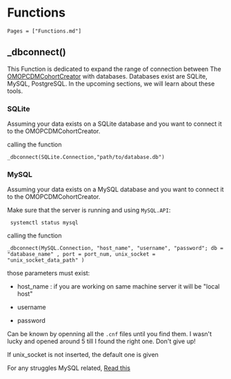 # Functions

```@contents
Pages = ["Functions.md"]
```

## _dbconnect()

This Function is dedicated to expand the range of connection between The [OMOPCDMCohortCreator](https://github.com/JuliaHealth/OMOPCDMCohortCreator.jl) with databases.
Databases exist are SQLite, MySQL, PostgreSQL.
In the upcoming sections, we will learn about these tools.

### SQLite

Assuming your data exists on a SQLite database and you want to connect it to the OMOPCDMCohortCreator.

calling the function

``` _dbconnect(SQLite.Connection,"path/to/database.db") ```



### MySQL

Assuming your data exists on a MySQL database and you want to connect it to the OMOPCDMCohortCreator.

Make sure that the server is running and using `MySQL.API`:

```  systemctl status mysql ```

calling the function

``` _dbconnect(MySQL.Connection, "host_name", "username", "password"; db = "database_name" , port = port_num, unix_socket = "unix_socket_data_path" ) ```

those parameters must exist:

- host_name : if you are working on same machine server it will be "local host"

- username
- password

Can be known by openning all the `.cnf` files until you find them. I wasn't lucky and opened around 5 till I found the right one. Don't give up!

If unix_socket is not inserted, the default one is given 



For any struggles MySQL related, [Read this](https://dev.mysql.com/doc/refman/8.0/en/starting-server.html)






